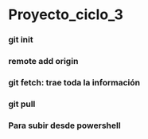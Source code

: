 # Proyecto_ciclo_3
### git init
### remote add origin 
### git fetch: trae toda la información
### git pull
### Para subir desde powershell